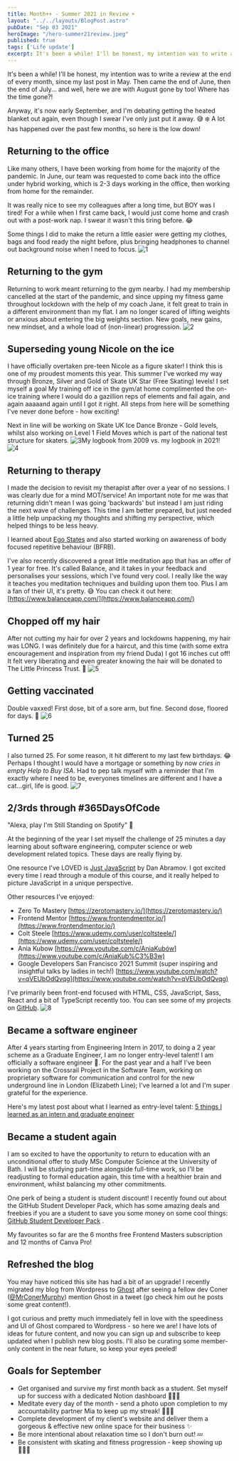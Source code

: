 ```yaml
---
title: Month++ - Summer 2021 in Review ☀️
layout: "../../layouts/BlogPost.astro"
pubDate: "Sep 03 2021"
heroImage: "/hero-summer21review.jpeg"
published: true
tags: ['Life update']
excerpt: It's been a while! I'll be honest, my intention was to write a review at the end of every month
---
```


It's been a while! I'll be honest, my intention was to write a review at the end of every month, since my last post in May. Then came the end of June, then the end of July... and well, here we are with August gone by too! Where has the time gone?!

Anyway, it's now early September, and I'm debating getting the heated blanket out again, even though I swear I've only just put it away. 😅 ❄️ A lot has happened over the past few months, so here is the low down!

## Returning to the office

Like many others, I have been working from home for the majority of the pandemic. In June, our team was requested to come back into the office under hybrid working, which is 2-3 days working in the office, then working from home for the remainder.

It was really nice to see my colleagues after a long time, but BOY was I tired! For a while when I first came back, I would just come home and crash out with a post-work nap. I swear it wasn't this tiring before. 😂

Some things I did to make the return a little easier were getting my clothes, bags and food ready the night before, plus bringing headphones to channel out background noise when I need to focus.
![1](https://nicoleisxyz-blogimages.s3.amazonaws.com/month-summer-2021-in-review/1.jpg)

## Returning to the gym

Returning to work meant returning to the gym nearby. I had my membership cancelled at the start of the pandemic, and since upping my fitness game throughout lockdown with the help of my coach Jane, it felt great to train in a different environment than my flat. I am no longer scared of lifting weights or anxious about entering the big weights section. New goals, new gains, new mindset, and a whole load of (non-linear) progression.
![2](https://nicoleisxyz-blogimages.s3.amazonaws.com/month-summer-2021-in-review/2.jpg)

## Superseding young Nicole on the ice

I have officially overtaken pre-teen Nicole as a figure skater! I think this is one of my proudest moments this year. This summer I've worked my way through Bronze, Silver and Gold of Skate UK Star (Free Skating) levels! I set myself a goal My training off ice in the gym/at home complimented the on-ice training where I would do a gazillion reps of elements and fail again, and again aaaaand again until I got it right. All steps from here will be something I've never done before - how exciting!

Next in line will be working on Skate UK Ice Dance Bronze - Gold levels, whilst also working on Level 1 Field Moves which is part of the national test structure for skaters.
![3](https://nicoleisxyz-blogimages.s3.amazonaws.com/month-summer-2021-in-review/3.jpg)My logbook from 2009 vs. my logbook in 2021!
![4](https://nicoleisxyz-blogimages.s3.amazonaws.com/month-summer-2021-in-review/4.jpg)

## Returning to therapy

I made the decision to revisit my therapist after over a year of no sessions. I was clearly due for a mind MOT/service! An important note for me was that returning didn't mean I was going 'backwards' but instead I am just riding the next wave of challenges. This time I am better prepared, but just needed a little help unpacking my thoughts and shifting my perspective, which helped things to be less heavy.

I learned about [Ego States](https://counsellingtutor.com/counselling-approaches/transactional-analysis/what-are-ego-states/) and also started working on awareness of body focused repetitive behaviour (BFRB).

I've also recently discovered a great little meditation app that has an offer of 1 year for free. It's called Balance, and it takes in your feedback and personalises your sessions, which I've found very cool. I really like the way it teaches you meditation techniques and building upon them too. Plus I am a fan of their UI, it's pretty. 😅 You can check it out here: [https://www.balanceapp.com/](https://www.balanceapp.com/)

## Chopped off my hair

After not cutting my hair for over 2 years and lockdowns happening, my hair was LONG. I was definitely due for a haircut, and this time (with some extra encouragement and inspiration from my friend Duda) I got 16 inches cut off! It felt very liberating and even greater knowing the hair will be donated to The Little Princess Trust. 🥰
![5](https://nicoleisxyz-blogimages.s3.amazonaws.com/month-summer-2021-in-review/5.jpg)
## Getting vaccinated

Double vaxxed! First dose, bit of a sore arm, but fine. Second dose, floored for days. 🥴
![6](https://nicoleisxyz-blogimages.s3.amazonaws.com/month-summer-2021-in-review/6.jpg)
## Turned 25

I also turned 25. For some reason, it hit different to my last few birthdays. 😂 Perhaps I thought I would have a mortgage or something by now *cries in empty Help to Buy ISA*. Had to pep talk myself with a reminder that I'm exactly where I need to be, everyones timelines are different and I have a cat...girl, life is good.
![7](https://nicoleisxyz-blogimages.s3.amazonaws.com/month-summer-2021-in-review/7.jpg)
## 2/3rds through #365DaysOfCode

"Alexa, play I'm Still Standing on Spotify" 🎵

At the beginning of the year I set myself the challenge of 25 minutes a day learning about software engineering, computer science or web development related topics. These days are really flying by.

One resource I've LOVED is [Just JavaScript](https://justjavascript.com/)  by Dan Abramov. I got excited every time I read through a module of this course, and it really helped to picture JavaScript in a unique perspective.

Other resources I've enjoyed:

- Zero To Mastery [https://zerotomastery.io/](https://zerotomastery.io/)
- Frontend Mentor  [https://www.frontendmentor.io/](https://www.frontendmentor.io/)
- Colt Steele [https://www.udemy.com/user/coltsteele/](https://www.udemy.com/user/coltsteele/)
- Ania Kubow [https://www.youtube.com/c/AniaKubów](https://www.youtube.com/c/AniaKub%C3%B3w)
- Google Developers San Francisco 2021 Summit (super inspiring and insightful talks by ladies in tech!) [https://www.youtube.com/watch?v=qVEUbOdQvqg](https://www.youtube.com/watch?v=qVEUbOdQvqg)

I've primarily been front-end focused with HTML, CSS, JavaScript, Sass, React and a bit of TypeScript recently too. You can see some of my projects on [GitHub](https://github.com/nicoleanalisecox).
![8](https://nicoleisxyz-blogimages.s3.amazonaws.com/month-summer-2021-in-review/8.jpg)
## Became a software engineer

After 4 years starting from Engineering Intern in 2017, to doing a 2 year scheme as a Graduate Engineer, I am no longer entry-level talent! I am officially a software engineer 🥺. For the past year and a half I've been working on the Crossrail Project in the Software Team, working on proprietary software for communication and control for the new underground line in London (Elizabeth Line); I've learned a lot and I'm super grateful for the experience.

Here's my latest post about what I learned as entry-level talent: [5 things I learned as an intern and graduate engineer](https://nicoleanalisecox.com/5-things-i-learned-as-an-intern-and-graduate-engineer/)

## Became a student again

I am so excited to have the opportunity to return to education with an unconditional offer to study MSc Computer Science at the University of Bath. I will be studying part-time alongside full-time work, so I'll be readjusting to formal education again, this time with a healthier brain and environment, whilst balancing my other commitments.

One perk of being a student is student discount! I recently found out about the GitHub Student Developer Pack, which has some amazing deals and freebies if you are a student to save you some money on some cool things: [GitHub Student Developer Pack](https://education.github.com/pack) .

My favourites so far are the 6 months free Frontend Masters subscription and 12 months of Canva Pro!

## Refreshed the blog

You may have noticed this site has had a bit of an upgrade! I recently migrated my blog from Wordpress to [Ghost](https://ghost.org/) after seeing a fellow dev Coner ([@MrConerMurphy](https://twitter.com/MrConerMurphy)) mention Ghost in a tweet (go check him out he posts some great content!).

I got curious and pretty much immediately fell in love with the speediness and UI of Ghost compared to Wordpress - so here we are! I have lots of ideas for future content, and now you can sign up and subscribe to keep updated when I publish new blog posts. I'll also be curating some member-only content in the near future, so keep your eyes peeled!

## Goals for September
- Get organised and survive my first month back as a student. Set myself up for success with a dedicated Notion dashboard 👩🏻‍🎓
- Meditate every day of the month - send a photo upon completion to my accountability partner Mia to keep up my streak! 🧘🏻‍♀️
- Complete development of my client's website and deliver them a gorgeous & effective new online space for their business ✨
- Be more intentional about relaxation time so I don't burn out! 💤
- Be consistent with skating and fitness progression - keep showing up 🏋🏻‍♀️

